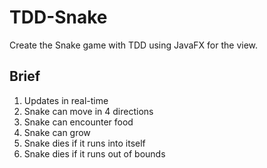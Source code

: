 # TDD-Snake
Create the Snake game with TDD using JavaFX for the view.

## Brief
1. Updates in real-time
2. Snake can move in 4 directions
3. Snake can encounter food
4. Snake can grow
5. Snake dies if it runs into itself
6. Snake dies if it runs out of bounds
